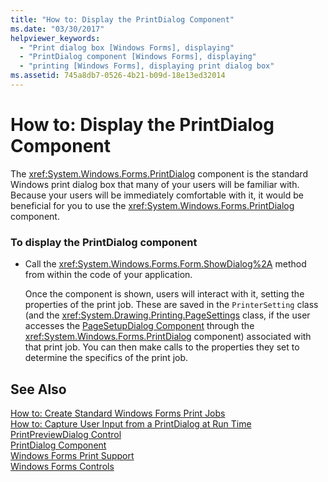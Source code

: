 ```yaml
---
title: "How to: Display the PrintDialog Component"
ms.date: "03/30/2017"
helpviewer_keywords: 
  - "Print dialog box [Windows Forms], displaying"
  - "PrintDialog component [Windows Forms], displaying"
  - "printing [Windows Forms], displaying print dialog box"
ms.assetid: 745a8db7-0526-4b21-b09d-18e13ed32014
---
```

# How to: Display the PrintDialog Component
The <xref:System.Windows.Forms.PrintDialog> component is the standard Windows print dialog box that many of your users will be familiar with. Because your users will be immediately comfortable with it, it would be beneficial for you to use the <xref:System.Windows.Forms.PrintDialog> component.  
  
### To display the PrintDialog component  
  
-   Call the <xref:System.Windows.Forms.Form.ShowDialog%2A> method from within the code of your application.  
  
     Once the component is shown, users will interact with it, setting the properties of the print job. These are saved in the <!--zz <xref:System.Drawing.Printing.PrinterSetting>--> `PrinterSetting` class (and the <xref:System.Drawing.Printing.PageSettings> class, if the user accesses the [PageSetupDialog Component](../../../../docs/framework/winforms/controls/pagesetupdialog-component-windows-forms.md) through the <xref:System.Windows.Forms.PrintDialog> component) associated with that print job. You can then make calls to the properties they set to determine the specifics of the print job.  
  
## See Also  
 [How to: Create Standard Windows Forms Print Jobs](../../../../docs/framework/winforms/advanced/how-to-create-standard-windows-forms-print-jobs.md)  
 [How to: Capture User Input from a PrintDialog at Run Time](../../../../docs/framework/winforms/advanced/how-to-capture-user-input-from-a-printdialog-at-run-time.md)  
 [PrintPreviewDialog Control](../../../../docs/framework/winforms/controls/printpreviewdialog-control-windows-forms.md)  
 [PrintDialog Component](../../../../docs/framework/winforms/controls/printdialog-component-windows-forms.md)  
 [Windows Forms Print Support](../../../../docs/framework/winforms/advanced/windows-forms-print-support.md)  
 [Windows Forms Controls](../../../../docs/framework/winforms/controls/index.md)
